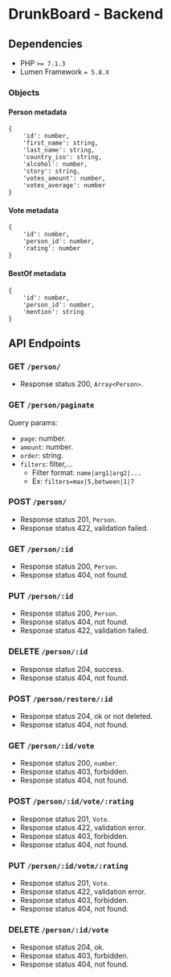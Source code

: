 # DrunkBoard - Backend

## Dependencies

- PHP `>= 7.1.3`
- Lumen Framework `= 5.8.X`

### Objects

#### Person metadata

```metadata json
{
    'id': number,
    'first_name': string,
    'last_name': string,
    'country_iso': string,
    'alcohol': number,
    'story': string,
    'votes_amount': number,
    'votes_average': number
}
```

#### Vote metadata

```metadata json
{
    'id': number,
    'person_id': number,
    'rating': number
}
```

#### BestOf metadata

```metadata json
{
    'id': number,
    'person_id': number,
    'mention': string
}
```

## API Endpoints

### GET `/person/`

- Response status 200, `Array<Person>`.

### GET `/person/paginate`

Query params:
- `page`: number.
- `amount`: number.
- `order`: string.
- `filters`: filter,...
    - Filter format: `name|arg1|arg2|...`
    - Ex: `filters=max|5,between|1|7`

### POST `/person/`

- Response status 201, `Person`.
- Response status 422, validation failed.

### GET `/person/:id`

- Response status 200, `Person`.
- Response status 404, not found.

### PUT `/person/:id`

- Response status 200, `Person`.
- Response status 404, not found.
- Response status 422, validation failed.

### DELETE `/person/:id`

- Response status 204, success.
- Response status 404, not found.

### POST `/person/restore/:id`

- Response status 204, ok or not deleted.
- Response status 404, not found.

### GET `/person/:id/vote`

- Response status 200, `number`.
- Response status 403, forbidden.
- Response status 404, not found.

### POST `/person/:id/vote/:rating`

- Response status 201, `Vote`.
- Response status 422, validation error.
- Response status 403, forbidden.
- Response status 404, not found.

### PUT `/person/:id/vote/:rating`

- Response status 201, `Vote`.
- Response status 422, validation error.
- Response status 403, forbidden.
- Response status 404, not found.

### DELETE `/person/:id/vote`

- Response status 204, ok.
- Response status 403, forbidden.
- Response status 404, not found.
